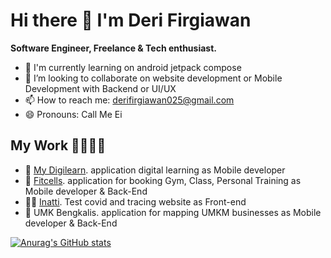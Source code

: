 # Hi there 👋 I'm Deri Firgiawan
<b>Software Engineer, Freelance & Tech enthusiast.</b>

- 🔭 I'm currently learning on android jetpack compose
- 👯 I’m looking to collaborate on website development or Mobile Development with Backend or UI/UX
- 📫 How to reach me: [derifirgiawan025@gmail.com](mailto:derifirgiawan025@gmail.com)
- 😄 Pronouns: Call Me Ei

## My Work 🫱🏼‍🫲🏽
- 📱 [My Digilearn](https://mydigilearn.id). application digital learning as Mobile developer
- 📱 [Fitcells](https://www.fitcells.com/). application for booking Gym, Class, Personal Training as Mobile developer & Back-End
- 🧑‍💻 [Inatti](https://app.inatti.id/beranda). Test covid and tracing website as Front-end
- 📱 UMK Bengkalis. application for mapping UMKM businesses as Mobile developer & Back-End

[![Anurag's GitHub stats](https://github-readme-stats.vercel.app/api?username=DeriFirgiawan&&show_icons=true&title=_color=ffffff&icon_color=bb2acf&text_color=daf7dc&bg_color=151515)](https://github.com/DeriFirgiawan/github-readme-stats)
